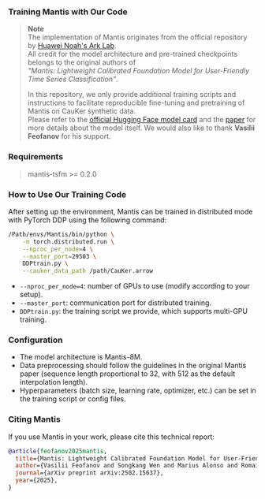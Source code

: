 
### Training Mantis with Our Code

> **Note**  
> The implementation of Mantis originates from the official repository by [Huawei Noah's Ark Lab](https://huggingface.co/paris-noah).  
> All credit for the model architecture and pre-trained checkpoints belongs to the original authors of  
> *"Mantis: Lightweight Calibrated Foundation Model for User-Friendly Time Series Classification"*.  
>  
> In this repository, we only provide additional training scripts and instructions to facilitate reproducible fine-tuning and pretraining of Mantis on CauKer synthetic data.  
> Please refer to the [official Hugging Face model card](https://huggingface.co/paris-noah/Mantis-8M) and the [paper](https://arxiv.org/abs/2502.15637) for more details about the model itself.
> We would also like to thank **Vasilii Feofanov** for his support.

### Requirements
> mantis-tsfm >= 0.2.0

### How to Use Our Training Code

After setting up the environment, Mantis can be trained in distributed mode with PyTorch DDP using the following command:

```bash
/Path/envs/Mantis/bin/python \
    -m torch.distributed.run \
    --nproc_per_node=4 \
    --master_port=29503 \
    DDPtrain.py \
    --cauker_data_path /path/CauKer.arrow
````

* `--nproc_per_node=4`: number of GPUs to use (modify according to your setup).
* `--master_port`: communication port for distributed training.
* `DDPtrain.py`: the training script we provide, which supports multi-GPU training.

### Configuration

* The model architecture is Mantis-8M.
* Data preprocessing should follow the guidelines in the original Mantis paper (sequence length proportional to 32, with 512 as the default interpolation length).
* Hyperparameters (batch size, learning rate, optimizer, etc.) can be set in the training script or config files.


### Citing Mantis 

If you use Mantis in your work, please cite this technical report:

```bibtex
@article{feofanov2025mantis,
  title={Mantis: Lightweight Calibrated Foundation Model for User-Friendly Time Series Classification},
  author={Vasilii Feofanov and Songkang Wen and Marius Alonso and Romain Ilbert and Hongbo Guo and Malik Tiomoko and Lujia Pan and Jianfeng Zhang and Ievgen Redko},
  journal={arXiv preprint arXiv:2502.15637},
  year={2025},
}
```

